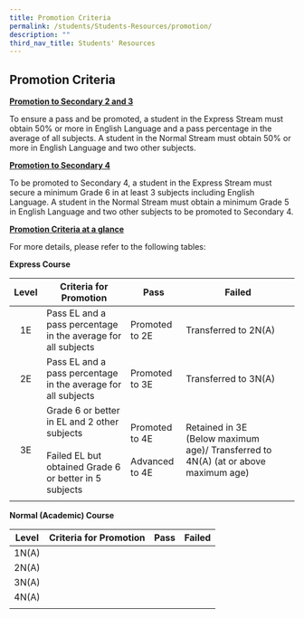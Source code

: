 ```yaml
---
title: Promotion Criteria
permalink: /students/Students-Resources/promotion/
description: ""
third_nav_title: Students' Resources
---
```

## Promotion Criteria

<u>**Promotion to Secondary 2 and 3**</u>

To ensure a pass and be promoted, a student in the Express Stream must obtain 50% or more in English Language and a pass percentage in the average of all subjects. A student in the Normal Stream must obtain 50% or more in English Language and two other subjects.

<u>**Promotion to Secondary 4**</u>

To be promoted to Secondary 4, a student in the Express Stream must secure a minimum Grade 6 in at least 3 subjects including English Language. A student in the Normal Stream must obtain a minimum Grade 5 in English Language and two other subjects to be promoted to Secondary 4.

<u>**Promotion Criteria at a glance**</u>

For more details, please refer to the following tables:

**Express Course**

| **Level** | **Criteria for Promotion** | **Pass** | **Failed** |
|:---:|---|---|---|
| 1E | Pass EL and a pass percentage in the average for all subjects | Promoted to 2E | Transferred to 2N(A) |
| 2E | Pass EL and a pass percentage in the average for all subjects | Promoted to 3E | Transferred to 3N(A) |
| 3E | Grade 6 or better in EL and 2 other subjects<br><br>Failed EL but obtained Grade 6 or better in 5 subjects | Promoted to 4E<br><br>Advanced to 4E | Retained in 3E<br>(Below maximum age)/ Transferred to 4N(A) (at or above maximum age) |
|  |  |  |  |

**Normal (Academic) Course**

| **Level** | **Criteria for Promotion** | **Pass** | **Failed** |
|:---:|---|---|---|
| 1N(A) |  |  |  |
| 2N(A) |  |  |  |
| 3N(A) |  |  |  |
| 4N(A) |  |  |  |
|  |  |  |  |

